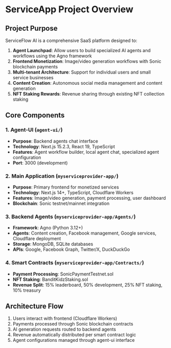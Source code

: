 # ServiceApp Project Overview

## Project Purpose
ServiceFlow AI is a comprehensive SaaS platform designed to:

1. **Agent Launchpad**: Allow users to build specialized AI agents and workflows using the Agno framework
2. **Frontend Monetization**: Image/video generation workflows with Sonic blockchain payments
3. **Multi-tenant Architecture**: Support for individual users and small service businesses
4. **Content Creation**: Autonomous social media management and content generation
5. **NFT Staking Rewards**: Revenue sharing through existing NFT collection staking

## Core Components

### 1. Agent-UI (`agent-ui/`)
- **Purpose**: Backend agents chat interface
- **Technology**: Next.js 15.2.3, React 19, TypeScript
- **Features**: Agent workflow builder, local agent chat, specialized agent configuration
- **Port**: 3000 (development)

### 2. Main Application (`myserviceprovider-app/`)
- **Purpose**: Primary frontend for monetized services
- **Technology**: Next.js 14+, TypeScript, Cloudflare Workers
- **Features**: Image/video generation, payment processing, user dashboard
- **Blockchain**: Sonic testnet/mainnet integration

### 3. Backend Agents (`myserviceprovider-app/Agents/`)
- **Framework**: Agno (Python 3.12+)
- **Agents**: Content creation, Facebook management, Google services, Cloudflare deployment
- **Storage**: MongoDB, SQLite databases
- **APIs**: Google, Facebook Graph, Twitter/X, DuckDuckGo

### 4. Smart Contracts (`myserviceprovider-app/Contracts/`)
- **Payment Processing**: SonicPaymentTestnet.sol
- **NFT Staking**: BanditKidzStaking.sol  
- **Revenue Split**: 15% leaderboard, 50% development, 25% NFT staking, 10% treasury

## Architecture Flow
1. Users interact with frontend (Cloudflare Workers)
2. Payments processed through Sonic blockchain contracts
3. AI generation requests routed to backend agents
4. Revenue automatically distributed per smart contract logic
5. Agent configurations managed through agent-ui interface